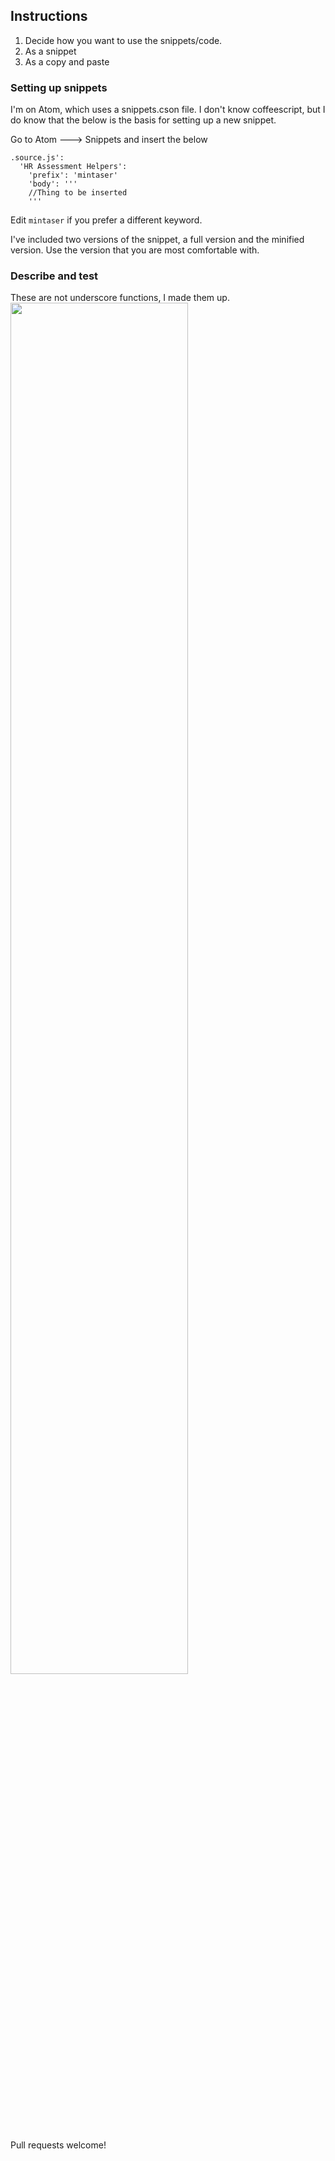 <h2>Instructions</h2>

1. Decide how you want to use the snippets/code. 
  1. As a snippet
  2. As a copy and paste


<h3> Setting up snippets </h2>
I'm on Atom, which uses a snippets.cson file. I don't know coffeescript, but I do know that the below is the basis for setting up a new snippet. 

Go to Atom ---> Snippets and insert the below

```
.source.js':
  'HR Assessment Helpers':
    'prefix': 'mintaser'
    'body': '''
    //Thing to be inserted
    '''
```
Edit ```mintaser``` if you prefer a different keyword.

I've included two versions of the snippet, a full version and the minified version. Use the version that you are most comfortable with. 

<h3> Describe and test </h2>
These are not underscore functions, I made them up.
<img src="https://github.com/alexcstark/assessment-snippets/blob/master/Untitled%20picture.png" width=75%>

Pull requests welcome! 


